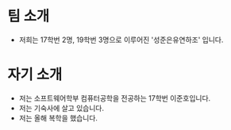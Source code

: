 # 팀 소개
* 저희는 17학번 2명, 19학번 3명으로 이루어진 '성준은유연하조' 입니다.

# 자기 소개
* 저는 소프트웨어학부 컴퓨터공학을 전공하는 17학번 이준호입니다.
* 저는 기숙사에 살고 있습니다.
* 저는 올해 복학을 했습니다.